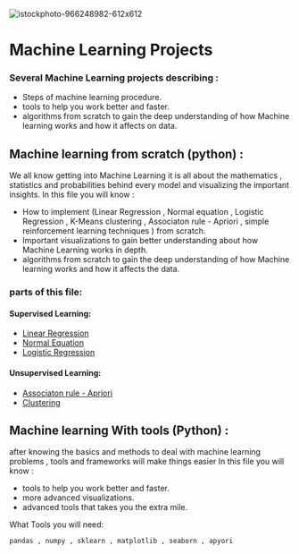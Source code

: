 ![istockphoto-966248982-612x612](https://user-images.githubusercontent.com/59618586/103790076-6a3ab880-5049-11eb-9ed9-10abbda572cf.jpg)

# Machine Learning Projects 


### Several Machine Learning projects describing :

* Steps of machine learning procedure. 
* tools to help you work better and faster.
* algorithms from scratch to gain the deep understanding of how Machine learning works and how it affects on data.


## Machine learning from scratch (python) :

We all know getting into Machine Learning it is all about the mathematics , statistics and probabilities behind every model and visualizing the important insights.
In this file you will know :

* How to implement (Linear Regression , Normal equation , Logistic Regression , K-Means clustering , Associaton rule - Apriori , simple reinforcement learning techniques ) from scratch.
* Important visualizations to gain better understanding about how Machine Learning works in depth.
* algorithms from scratch to gain the deep understanding of how Machine learning works and how it affects the data.

### parts of this file:
#### Supervised Learning:
* [Linear Regression](https://github.com/ahmed13131/Machine-learning./tree/master/Machine%20learning%20from%20Scratch/Supervised%20Learning/Regression/LinearRegression)
* [Normal Equation](https://github.com/ahmed13131/Machine-learning./tree/master/Machine%20learning%20from%20Scratch/Supervised%20Learning/Regression/Normal%20equation)
* [Logistic Regression](https://github.com/ahmed13131/Machinelearning./tree/master/Machine%20learning%20from%20Scratch/Supervised%20Learning/Classification/Logistic%20Regression)
#### Unsupervised Learning:
* [Associaton rule - Apriori](https://github.com/ahmed13131/Machine-learning./tree/master/Machine%20learning%20from%20Scratch/Unsupervised%20Learning/Associaton%20rule%20-%20Apriori)
* [Clustering](https://github.com/ahmed13131/Machine-learning./tree/master/Machine%20learning%20from%20Scratch/Unsupervised%20Learning/Clustering/K%20means%20clustering)

## Machine learning With tools (Python) :

after knowing the basics and methods to deal with machine learning problems , tools and frameworks will make things easier
In this file you will know :

* tools to help you work better and faster.
* more advanced visualizations.
* advanced tools that takes you the extra mile.


What Tools you will need: 

```
pandas , numpy , sklearn , matplotlib , seaborn , apyori 
```
